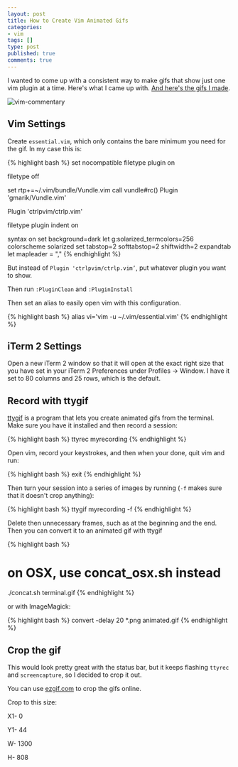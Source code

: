 ```yaml
---
layout: post
title: How to Create Vim Animated Gifs
categories:
- vim
tags: []
type: post
published: true
comments: true
---
```


I wanted to come up with a consistent way to make gifs that show just one vim plugin at a time. Here's what I came up with. [And here's the gifs I made](https://github.com/aharris88/vim-gifs).

![vim-commentary](https://github.com/aharris88/vim-gifs/raw/master/vim-commentary.gif)

## Vim Settings

Create `essential.vim`, which only contains the bare minimum you need for the gif. In my case this is:

{% highlight bash %}
set nocompatible
filetype plugin on

filetype off

set rtp+=~/.vim/bundle/Vundle.vim
call vundle#rc()
Plugin 'gmarik/Vundle.vim'

Plugin 'ctrlpvim/ctrlp.vim'

filetype plugin indent on

syntax on
set background=dark
let g:solarized_termcolors=256
colorscheme solarized
set tabstop=2 softtabstop=2 shiftwidth=2 expandtab
let mapleader = ","
{% endhighlight %}

But instead of `Plugin 'ctrlpvim/ctrlp.vim’`, put whatever plugin you want to show.

Then run `:PluginClean` and `:PluginInstall`

Then set an alias to easily open vim with this configuration.

{% highlight bash %}
alias vi='vim -u ~/.vim/essential.vim'
{% endhighlight %}

## iTerm 2 Settings

Open a new iTerm 2 window so that it will open at the exact right size that you have set in your iTerm 2 Preferences under Profiles -> Window. I have it set to 80 columns and 25 rows, which is the default.

## Record with ttygif

[ttygif](https://github.com/icholy/ttygif) is a program that lets you create animated gifs from the terminal. Make sure you have it installed and then record a session:

{% highlight bash %}
ttyrec myrecording
{% endhighlight %}

Open vim, record your keystrokes, and then when your done, quit vim and run:

{% highlight bash %}
exit
{% endhighlight %}

Then turn your session into a series of images by running (`-f` makes sure that it doesn't crop anything):

{% highlight bash %}
ttygif myrecording -f
{% endhighlight %}

Delete then unnecessary frames, such as at the beginning and the end. Then you can convert it to an animated gif with ttygif

{% highlight bash %}
# on OSX, use concat_osx.sh instead
./concat.sh terminal.gif
{% endhighlight %}

or with ImageMagick:

{% highlight bash %}
convert -delay 20 *.png animated.gif
{% endhighlight %}

## Crop the gif

This would look pretty great with the status bar, but it keeps flashing `ttyrec` and `screencapture`, so I decided to crop it out.

You can use [ezgif.com](http://ezgif.com/) to crop the gifs online.

Crop to this size:

X1- 0

Y1- 44

W- 1300

H- 808
